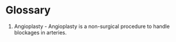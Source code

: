 # Glossary

1. Angioplasty - Angioplasty is a non-surgical procedure to handle blockages in arteries. 

